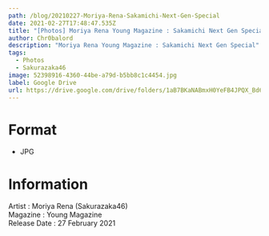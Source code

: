 ```yaml
---
path: /blog/20210227-Moriya-Rena-Sakamichi-Next-Gen-Special
date: 2021-02-27T17:48:47.535Z
title: "[Photos] Moriya Rena Young Magazine : Sakamichi Next Gen Special"
author: Chr0balord
description: "Moriya Rena Young Magazine : Sakamichi Next Gen Special"
tags:
  - Photos
  - Sakurazaka46
image: 52398916-4360-44be-a79d-b5bb8c1c4454.jpg
label: Google Drive
url: https://drive.google.com/drive/folders/1aB7BKaNABmxH0YeFB4JPQX_Bd6LI57Qa?usp=sharing
---
```

# Format

* JPG

# Information

Artist : Moriya Rena (Sakurazaka46) <br>
Magazine : Young Magazine\
Release Date : 27 February 2021 <br>